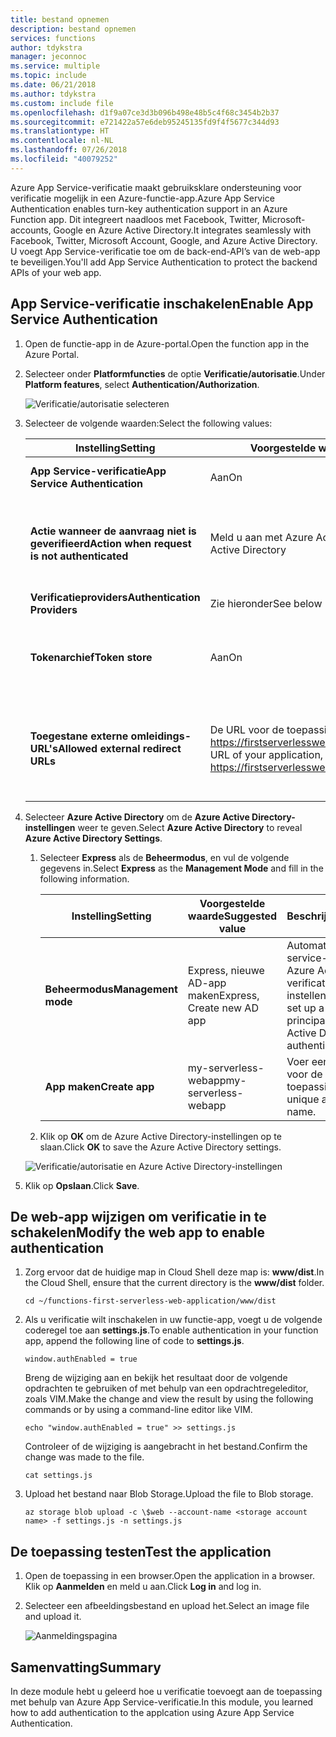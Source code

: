 ```yaml
---
title: bestand opnemen
description: bestand opnemen
services: functions
author: tdykstra
manager: jeconnoc
ms.service: multiple
ms.topic: include
ms.date: 06/21/2018
ms.author: tdykstra
ms.custom: include file
ms.openlocfilehash: d1f9a07ce3d3b096b498e48b5c4f68c3454b2b37
ms.sourcegitcommit: e721422a57e6deb95245135fd9f4f5677c344d93
ms.translationtype: HT
ms.contentlocale: nl-NL
ms.lasthandoff: 07/26/2018
ms.locfileid: "40079252"
---
```

<span data-ttu-id="c1fc1-103">Azure App Service-verificatie maakt gebruiksklare ondersteuning voor verificatie mogelijk in een Azure-functie-app.</span><span class="sxs-lookup"><span data-stu-id="c1fc1-103">Azure App Service Authentication enables turn-key authentication support in an Azure Function app.</span></span> <span data-ttu-id="c1fc1-104">Dit integreert naadloos met Facebook, Twitter, Microsoft-accounts, Google en Azure Active Directory.</span><span class="sxs-lookup"><span data-stu-id="c1fc1-104">It integrates seamlessly with Facebook, Twitter, Microsoft Account, Google, and Azure Active Directory.</span></span> <span data-ttu-id="c1fc1-105">U voegt App Service-verificatie toe om de back-end-API’s van de web-app te beveiligen.</span><span class="sxs-lookup"><span data-stu-id="c1fc1-105">You'll add App Service Authentication to protect the backend APIs of your web app.</span></span>

## <a name="enable-app-service-authentication"></a><span data-ttu-id="c1fc1-106">App Service-verificatie inschakelen</span><span class="sxs-lookup"><span data-stu-id="c1fc1-106">Enable App Service Authentication</span></span>

1. <span data-ttu-id="c1fc1-107">Open de functie-app in de Azure-portal.</span><span class="sxs-lookup"><span data-stu-id="c1fc1-107">Open the function app in the Azure Portal.</span></span>

1. <span data-ttu-id="c1fc1-108">Selecteer onder **Platformfuncties** de optie **Verificatie/autorisatie**.</span><span class="sxs-lookup"><span data-stu-id="c1fc1-108">Under **Platform features**, select **Authentication/Authorization**.</span></span>

    ![Verificatie/autorisatie selecteren](media/functions-first-serverless-web-app/6-authorization.jpg)

1. <span data-ttu-id="c1fc1-110">Selecteer de volgende waarden:</span><span class="sxs-lookup"><span data-stu-id="c1fc1-110">Select the following values:</span></span>
    
    | <span data-ttu-id="c1fc1-111">Instelling</span><span class="sxs-lookup"><span data-stu-id="c1fc1-111">Setting</span></span>      |  <span data-ttu-id="c1fc1-112">Voorgestelde waarde</span><span class="sxs-lookup"><span data-stu-id="c1fc1-112">Suggested value</span></span>   | <span data-ttu-id="c1fc1-113">Beschrijving</span><span class="sxs-lookup"><span data-stu-id="c1fc1-113">Description</span></span>                                        |
    | --- | --- | ---|
    | <span data-ttu-id="c1fc1-114">**App Service-verificatie**</span><span class="sxs-lookup"><span data-stu-id="c1fc1-114">**App Service Authentication**</span></span> | <span data-ttu-id="c1fc1-115">Aan</span><span class="sxs-lookup"><span data-stu-id="c1fc1-115">On</span></span> | <span data-ttu-id="c1fc1-116">Verificatie inschakelen.</span><span class="sxs-lookup"><span data-stu-id="c1fc1-116">Enable authentication.</span></span> |
    | <span data-ttu-id="c1fc1-117">**Actie wanneer de aanvraag niet is geverifieerd**</span><span class="sxs-lookup"><span data-stu-id="c1fc1-117">**Action when request is not authenticated**</span></span> | <span data-ttu-id="c1fc1-118">Meld u aan met Azure Active Directory</span><span class="sxs-lookup"><span data-stu-id="c1fc1-118">Log in with Azure Active Directory</span></span> | <span data-ttu-id="c1fc1-119">Selecteer een geconfigureerde verificatiemethode (hieronder).</span><span class="sxs-lookup"><span data-stu-id="c1fc1-119">Select a configured authentication method (below).</span></span> |
    | <span data-ttu-id="c1fc1-120">**Verificatieproviders**</span><span class="sxs-lookup"><span data-stu-id="c1fc1-120">**Authentication Providers**</span></span> | <span data-ttu-id="c1fc1-121">Zie hieronder</span><span class="sxs-lookup"><span data-stu-id="c1fc1-121">See below</span></span> | <span data-ttu-id="c1fc1-122">Zie hieronder</span><span class="sxs-lookup"><span data-stu-id="c1fc1-122">See below</span></span> |
    | <span data-ttu-id="c1fc1-123">**Tokenarchief**</span><span class="sxs-lookup"><span data-stu-id="c1fc1-123">**Token store**</span></span> | <span data-ttu-id="c1fc1-124">Aan</span><span class="sxs-lookup"><span data-stu-id="c1fc1-124">On</span></span> | <span data-ttu-id="c1fc1-125">Toestaan dat tokens worden opgeslagen en beheerd in App Service.</span><span class="sxs-lookup"><span data-stu-id="c1fc1-125">Allow App Service to store and manage tokens.</span></span> |
    | <span data-ttu-id="c1fc1-126">**Toegestane externe omleidings-URL's**</span><span class="sxs-lookup"><span data-stu-id="c1fc1-126">**Allowed external redirect URLs**</span></span> | <span data-ttu-id="c1fc1-127">De URL voor de toepassing, bijvoorbeeld: https://firstserverlessweb.z4.web.core.windows.net/</span><span class="sxs-lookup"><span data-stu-id="c1fc1-127">The URL of your application, for example: https://firstserverlessweb.z4.web.core.windows.net/</span></span> | <span data-ttu-id="c1fc1-128">URL(‘s) waarnaar via App Service mag worden omgeleid nadat de gebruiker is geverifieerd.</span><span class="sxs-lookup"><span data-stu-id="c1fc1-128">URL(s) that App Service is allowed to redirect to after a user is authenticated.</span></span> |

1. <span data-ttu-id="c1fc1-129">Selecteer **Azure Active Directory** om de **Azure Active Directory-instellingen** weer te geven.</span><span class="sxs-lookup"><span data-stu-id="c1fc1-129">Select **Azure Active Directory** to reveal **Azure Active Directory Settings**.</span></span>

    1. <span data-ttu-id="c1fc1-130">Selecteer **Express** als de **Beheermodus**, en vul de volgende gegevens in.</span><span class="sxs-lookup"><span data-stu-id="c1fc1-130">Select **Express** as the **Management Mode** and fill in the following information.</span></span>
    
        | <span data-ttu-id="c1fc1-131">Instelling</span><span class="sxs-lookup"><span data-stu-id="c1fc1-131">Setting</span></span>      |  <span data-ttu-id="c1fc1-132">Voorgestelde waarde</span><span class="sxs-lookup"><span data-stu-id="c1fc1-132">Suggested value</span></span>   | <span data-ttu-id="c1fc1-133">Beschrijving</span><span class="sxs-lookup"><span data-stu-id="c1fc1-133">Description</span></span>                                        |
        | --- | --- | ---|
        | <span data-ttu-id="c1fc1-134">**Beheermodus**</span><span class="sxs-lookup"><span data-stu-id="c1fc1-134">**Management mode**</span></span> | <span data-ttu-id="c1fc1-135">Express, nieuwe AD-app maken</span><span class="sxs-lookup"><span data-stu-id="c1fc1-135">Express, Create new AD app</span></span> | <span data-ttu-id="c1fc1-136">Automatisch een service-principal en Azure Active Directory-verificatie instellen.</span><span class="sxs-lookup"><span data-stu-id="c1fc1-136">Automatically set up a service principal and Azure Active Directory authentication.</span></span> |
        | <span data-ttu-id="c1fc1-137">**App maken**</span><span class="sxs-lookup"><span data-stu-id="c1fc1-137">**Create app**</span></span> | <span data-ttu-id="c1fc1-138">my-serverless-webapp</span><span class="sxs-lookup"><span data-stu-id="c1fc1-138">my-serverless-webapp</span></span> | <span data-ttu-id="c1fc1-139">Voer een unieke naam in voor de toepassing.</span><span class="sxs-lookup"><span data-stu-id="c1fc1-139">Enter a unique application name.</span></span> |
    
    1. <span data-ttu-id="c1fc1-140">Klik op **OK** om de Azure Active Directory-instellingen op te slaan.</span><span class="sxs-lookup"><span data-stu-id="c1fc1-140">Click **OK** to save the Azure Active Directory settings.</span></span>

    ![Verificatie/autorisatie en Azure Active Directory-instellingen](media/functions-first-serverless-web-app/6-create-aad.png)

1. <span data-ttu-id="c1fc1-142">Klik op **Opslaan**.</span><span class="sxs-lookup"><span data-stu-id="c1fc1-142">Click **Save**.</span></span>


## <a name="modify-the-web-app-to-enable-authentication"></a><span data-ttu-id="c1fc1-143">De web-app wijzigen om verificatie in te schakelen</span><span class="sxs-lookup"><span data-stu-id="c1fc1-143">Modify the web app to enable authentication</span></span>

1. <span data-ttu-id="c1fc1-144">Zorg ervoor dat de huidige map in Cloud Shell deze map is: **www/dist**.</span><span class="sxs-lookup"><span data-stu-id="c1fc1-144">In the Cloud Shell, ensure that the current directory is the **www/dist** folder.</span></span>

    ```azurecli
    cd ~/functions-first-serverless-web-application/www/dist
    ```

1. <span data-ttu-id="c1fc1-145">Als u verificatie wilt inschakelen in uw functie-app, voegt u de volgende coderegel toe aan **settings.js**.</span><span class="sxs-lookup"><span data-stu-id="c1fc1-145">To enable authentication in your function app, append the following line of code to **settings.js**.</span></span>

    `window.authEnabled = true`

    <span data-ttu-id="c1fc1-146">Breng de wijziging aan en bekijk het resultaat door de volgende opdrachten te gebruiken of met behulp van een opdrachtregeleditor, zoals VIM.</span><span class="sxs-lookup"><span data-stu-id="c1fc1-146">Make the change and view the result by using the following commands or by using a command-line editor like VIM.</span></span>

    ```azurecli
    echo "window.authEnabled = true" >> settings.js
    ```

    <span data-ttu-id="c1fc1-147">Controleer of de wijziging is aangebracht in het bestand.</span><span class="sxs-lookup"><span data-stu-id="c1fc1-147">Confirm the change was made to the file.</span></span>

    ```azurecli
    cat settings.js
    ```

1. <span data-ttu-id="c1fc1-148">Upload het bestand naar Blob Storage.</span><span class="sxs-lookup"><span data-stu-id="c1fc1-148">Upload the file to Blob storage.</span></span>

    ```azurecli
    az storage blob upload -c \$web --account-name <storage account name> -f settings.js -n settings.js
    ```


## <a name="test-the-application"></a><span data-ttu-id="c1fc1-149">De toepassing testen</span><span class="sxs-lookup"><span data-stu-id="c1fc1-149">Test the application</span></span>

1. <span data-ttu-id="c1fc1-150">Open de toepassing in een browser.</span><span class="sxs-lookup"><span data-stu-id="c1fc1-150">Open the application in a browser.</span></span> <span data-ttu-id="c1fc1-151">Klik op **Aanmelden** en meld u aan.</span><span class="sxs-lookup"><span data-stu-id="c1fc1-151">Click **Log in** and log in.</span></span>

1. <span data-ttu-id="c1fc1-152">Selecteer een afbeeldingsbestand en upload het.</span><span class="sxs-lookup"><span data-stu-id="c1fc1-152">Select an image file and upload it.</span></span>

    ![Aanmeldingspagina](media/functions-first-serverless-web-app/6-aad-auth.png)
    

## <a name="summary"></a><span data-ttu-id="c1fc1-154">Samenvatting</span><span class="sxs-lookup"><span data-stu-id="c1fc1-154">Summary</span></span>

<span data-ttu-id="c1fc1-155">In deze module hebt u geleerd hoe u verificatie toevoegt aan de toepassing met behulp van Azure App Service-verificatie.</span><span class="sxs-lookup"><span data-stu-id="c1fc1-155">In this module, you learned how to add authentication to the applcation using Azure App Service Authentication.</span></span>
